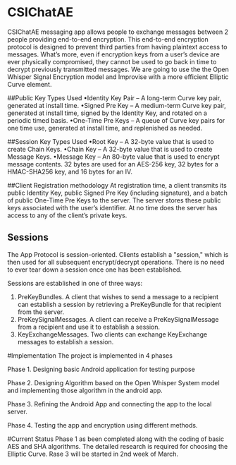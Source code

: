 # CSIChatAE
CSIChatAE messaging app allows people to exchange messages between 2 people providing end-to-end encryption.
This end-to-end encryption protocol is designed to prevent third parties from having plaintext access to messages.
What’s more, even if encryption keys from a user’s device are ever physically compromised, they cannot be used to go back in time to decrypt previously transmitted messages.
We are going to use the the Open Whisper Signal Encryption model and Improvise with a more efficient Elliptic Curve element.

##Public Key Types Used 
•Identity Key Pair – A long-term Curve key pair, generated at install time.
•Signed Pre Key – A medium-term Curve key pair, generated at install time, signed by the Identity Key, and rotated on a periodic timed basis.
•One-Time Pre Keys – A queue of Curve key pairs for one time use, generated at install time, and replenished as needed.

##Session Key Types Used
•Root Key – A 32-byte value that is used to create Chain Keys.
•Chain Key – A 32-byte value that is used to create Message Keys.
•Message Key – An 80-byte value that is used to encrypt message contents. 32 bytes are used for an AES-256 key, 32 bytes for a HMAC-SHA256 key, and 16 bytes for an IV.

##Client Registration methodology
At registration time, a client transmits its public Identity Key, public Signed Pre Key (including signature), and a batch of public One-Time Pre Keys to the server. The server stores these public keys associated with the user’s identifier. At no time does the server has access to any of the client’s private keys.

## Sessions

The App Protocol is session-oriented.  Clients establish a "session," which is then used for all subsequent encrypt/decrypt operations.  There is no need to ever tear down a session once one
has been established.

Sessions are established in one of three ways:

1. PreKeyBundles. A client that wishes to send a message to a recipient can establish a session by retrieving a PreKeyBundle for that recipient from the server.
1. PreKeySignalMessages.  A client can receive a PreKeySignalMessage from a recipient and use it to establish a session.
1. KeyExchangeMessages.  Two clients can exchange KeyExchange messages to establish a session.


#Implementation
The project is implemented in 4 phases

Phase 1. Designing basic Android application for testing purpose

Phase 2. Designing Algorithm based on the Open Whisper System model and implementing those algorithm in the android app.

Phase 3. Refining the Android App and connecting the app to the local server.

Phase 4. Testing the app and encryption using different methods.

#Current Status
Phase 1 as been completed along with the coding of basic AES and SHA algorithms. The detailed research is required for choosing the Elliptic Curve.
Rase 3 will be started in 2nd week of March.


